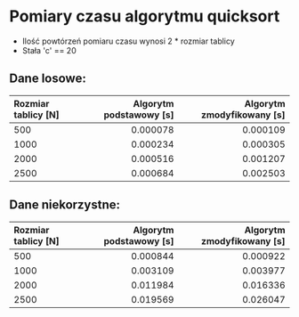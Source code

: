 # Pomiary czasu algorytmu quicksort
 - Ilość powtórzeń pomiaru czasu wynosi 2 * rozmiar tablicy
 - Stała 'c' == 20

## Dane losowe:
Rozmiar tablicy [N] | Algorytm podstawowy [s] | Algorytm zmodyfikowany [s]
 :--- | ---: | ---:
 500 | 0.000078 | 0.000109
1000 | 0.000234 | 0.000305
2000 | 0.000516 | 0.001207
2500 | 0.000684 | 0.002503

## Dane niekorzystne:
Rozmiar tablicy [N] | Algorytm podstawowy [s] | Algorytm zmodyfikowany [s]
 :--- | ---: | ---:
 500 | 0.000844 | 0.000922
1000 | 0.003109 | 0.003977
2000 | 0.011984 | 0.016336
2500 | 0.019569 | 0.026047